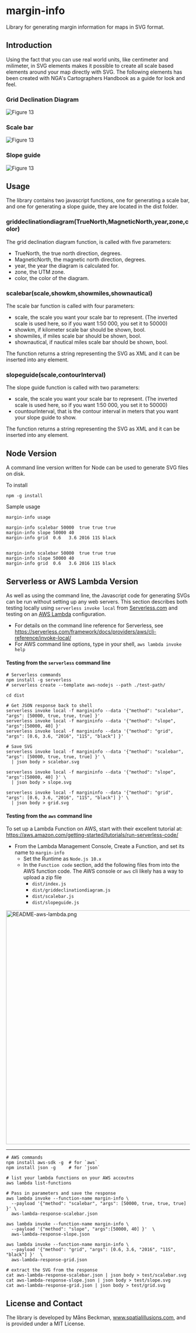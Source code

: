 # margin-info
Library for generating margin information for maps in SVG format.

## Introduction

Using the fact that you can use real world units, like centimeter and milimeter, in SVG elements makes it possible to create all scale based elements around your map directly with SVG. The following elements has been created with NGA's Cartographers Handbook as a guide for look and feel.

### Grid Declination Diagram

![Figure 13](docs/griddeclinationdiagram.png?raw=true)

### Scale bar

![Figure 13](docs/scalebar.png?raw=true)

### Slope guide

![Figure 13](docs/slopeguide.png?raw=true)


## Usage
The library contains two javascript functions, one for generating a scale bar, and one for generating a slope guide, they are located in the dist folder.

### griddeclinationdiagram(TrueNorth,MagneticNorth,year,zone,color)

The grid declination diagram function, is called with five parameters:

 - TrueNorth, the true north direction, degrees.
 - MagneticNorth, the magnetic north direction, degrees.
 - year, the year the diagram is calculated for.
 - zone, the UTM zone.
 - color, the color of the diagram.

### scalebar(scale,showkm,showmiles,shownautical)

The scale bar function is called with four parameters:

 - scale, the scale you want your scale bar to represent. (The inverted scale is used here, so if you want 1:50 000, you set it to 50000)
 - showkm, if kilometer scale bar should be shown, bool.
 - showmiles, if miles scale bar should be shown, bool.
 - shownautical, if nautical miles scale bar should be shown, bool.

The function returns a string representing the SVG as XML and it can be inserted into any element.

### slopeguide(scale,contourInterval)

The slope guide function is called with two parameters:

 - scale, the scale you want your scale bar to represent. (The inverted scale is used here, so if you want 1:50 000, you set it to 50000)
 - countourInterval, that is the contour interval in meters that you want your slope guide to show.

The function returns a string representing the SVG as XML and it can be inserted into any element.

## Node Version

A command line version written for Node can be used to generate SVG files on disk.

To install

``` console
npm -g install
```

Sample usage

```
margin-info usage

margin-info scalebar 50000  true true true
margin-info slope 50000 40
margin-info grid  0.6   3.6 2016 11S black


margin-info scalebar 50000  true true true
margin-info slope 50000 40
margin-info grid  0.6   3.6 2016 11S black
```

## Serverless or AWS Lambda Version

As well as using the command line, the Javascript code for generating SVGs can be run without setting up any web servers.  This section describes both testing locally using `serverless invoke local` from  [Serverless.com](https://serverless.com) and testing on an [AWS Lambda](https://aws.amazon.com/lambda/) configuration.

* For details on the command line reference for Serverless, see
https://serverless.com/framework/docs/providers/aws/cli-reference/invoke-local/
* For AWS command line options, type in your shell, `aws lambda invoke help`

#### Testing from the `serverless` command line

```
# Serverless commands
npm install -g serverless
# serverless create --template aws-nodejs --path ./test-path/

cd dist

# Get JSON response back to shell
serverless invoke local -f margininfo --data '{"method": "scalebar", "args": [50000, true, true, true] }'
serverless invoke local -f margininfo --data '{"method": "slope", "args":[50000, 40] }'
serverless invoke local -f margininfo --data '{"method": "grid", "args": [0.6, 3.6, "2016", "11S", "black"] }'

# Save SVG
serverless invoke local -f margininfo --data '{"method": "scalebar", "args": [50000, true, true, true] }' \
  | json body > scalebar.svg

serverless invoke local -f margininfo --data '{"method": "slope", "args":[50000, 40] }' \
  | json body > slope.svg

serverless invoke local -f margininfo --data '{"method": "grid", "args": [0.6, 3.6, "2016", "11S", "black"] }' \
  | json body > grid.svg
```

#### Testing from the `aws` command line

To set up a Lambda Function on AWS, start with their excellent tutorial at: https://aws.amazon.com/getting-started/tutorials/run-serverless-code/

* From the Lambda Management Console, Create a Function, and set its name to `margin-info`
  * Set the Runtime as `Node.js 10.x`
  * In the `Function code` section, add the following files from into the AWS function code.  The AWS console or `aws` cli likely has a way to upload a zip file
    * `dist/index.js`
    * `dist/griddeclinationdiagram.js`
    * `dist/scalebar.js`
    * `dist/slopeguide.js`

<img alt="README-aws-lambda.png" src="assets/README-aws-lambda.png" width="640" height="" >

---

```
# AWS commands
npm install aws-sdk -g  # for `aws`
npm install json -g     # for `json`

# list your lambda functions on your AWS accoutns
aws lambda list-functions

# Pass in parameters and save the response
aws lambda invoke --function-name margin-info \
  --payload '{"method": "scalebar", "args": [50000, true, true, true] }' \
  aws-lambda-response-scalebar.json

aws lambda invoke --function-name margin-info \
  --payload '{"method": "slope", "args":[50000, 40] }'  \
  aws-lambda-response-slope.json

aws lambda invoke --function-name margin-info \
  --payload '{"method": "grid", "args": [0.6, 3.6, "2016", "11S", "black"] }'  \
  aws-lambda-response-grid.json

# extract the SVG from the response
cat aws-lambda-response-scalebar.json | json body > test/scalebar.svg
cat aws-lambda-response-slope.json | json body > test/slope.svg
cat aws-lambda-response-grid.json | json body > test/grid.svg
```

## License and Contact
The library is developed by Måns Beckman, www.spatialillusions.com, and is provided under a MIT License.
